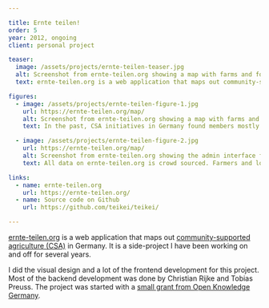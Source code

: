 ```yaml
---

title: Ernte teilen!
order: 5
year: 2012, ongoing
client: personal project

teaser:
  image: /assets/projects/ernte-teilen-teaser.jpg
  alt: Screenshot from ernte-teilen.org showing a map with farms and food hubs
  text: ernte-teilen.org is a web application that maps out community-supported agriculture (CSA) in Germany.

figures:
  - image: /assets/projects/ernte-teilen-figure-1.jpg
    url: https://ernte-teilen.org/map/
    alt: Screenshot from ernte-teilen.org showing a map with farms and food hubs
    text: In the past, CSA initiatives in Germany found members mostly through word of mouth. With ernte-teilen.org, farmers and CSA initiatives can put their farms and food hubs on a map with a short profile. Consumers can find food hubs in their neighborhoods.

  - image: /assets/projects/ernte-teilen-figure-2.jpg
    url: https://ernte-teilen.org/map/
    alt: Screenshot from ernte-teilen.org showing the admin interface for members
    text: All data on ernte-teilen.org is crowd sourced. Farmers and local food initiatives can add and manage map entries using an admin interface.

links:
  - name: ernte-teilen.org
    url: https://ernte-teilen.org/
  - name: Source code on Github
    url: https://github.com/teikei/teikei/

---
```


[ernte-teilen.org](https://ernte-teilen.org/) is a web application that maps out  [community-supported agriculture \(CSA\)](https://en.wikipedia.org/wiki/Community-supported_agriculture) in Germany. It is a side-project I have been working on and off for several years.

I did the visual design and a lot of the frontend development for this project. Most of the backend development was done by Christian Rijke and Tobias Preuss. The project was started with a [small grant from Open Knowledge Germany](http://stadtlandcode.de/).
